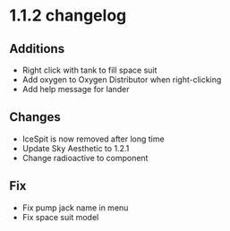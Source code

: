 # 1.1.2 changelog

## Additions
- Right click with tank to fill space suit
- Add oxygen to Oxygen Distributor when right-clicking
- Add help message for lander

## Changes
- IceSpit is now removed after long time
- Update Sky Aesthetic to 1.2.1
- Change radioactive to component

## Fix
- Fix pump jack name in menu
- Fix space suit model